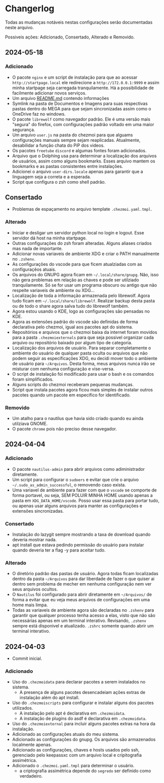 # Changerlog

Todas as mudanças notáveis nestas configurações serão documentadas neste arquivo.

Possiveis ações: Adicionado, Consertado, Alterado e Removido.

## 2024-05-18

### Adicionado

- O pacote `nginx` e um script de instalação para que ao acessar `http://startpage.local` ele redirecione a `http://172.0.0.1:9999` e assim minha startpage seja carregada tranquilamente. Há a possibilidade de facilmente adicionar novos serviços.
- Um arquivo [README.md](./README.md) contendo informações 
- Symlink na pasta de Documentos e Imagens para suas respectivas pastas dentro do MEGA para que sejam sincronizadas assim como o OneDrive faz no windows.
- O pacote `librewolf` como navegador padrão. Ele é uma versão mais "segura" do firefox, com configurações padrão voltado em uma maior segurança.
- Um arquivo `user.js` na pasta do chezmoi para que alguams configurações manuais sempre sejam reaplicadas. Atualmente, desabilidar a função chata do PiP dos videos.
- Os pacotes `freetube` `discord` e algumas fontes foram adicionados.
- Arquivo que o Dolphing usa para determinar a localização dos arquivos de usuários, assim como alguns bookmarks. Esses arquivo mantem os bookmarks e as pastas consistentes entre instalações.
- Adicionei o arquivo `user-dirs.locale` apenas para garantir que a linguagem seja a correta e a esperada.
- Script que configura o zsh como shell padrão.

## Consertado

- Problemas de espaçamento no arquivo template `.chezmoi.yaml.tmpl`.

### Alterado

- Iniciar e desligar um servidor python local no login e logout. Esse servidor dá host na minha startpage.
- Outras configurações do zsh foram alteradas. Alguns aliases criados mas nada de importante.
- Adicionar novas variaveis de ambiente XDG e criar o PATH manualmente no `.zshenv`.
- As configurações do vscode para que ficem atualziadas com as configuraçẽos atuais.
- Os arquivos do GNUPG agora ficam em `~/.local/share/gnupg`. Não, isso não gera problemas em relação as chaves e pode ser utilziado tranquilamente. Só se for usar um programa obscuro ou antigo que não respeite variaveis de ambiente ou XDG...
- Localização de toda a informação armazenada pelo librewolf. Agora tudo ficam em `~/.local/share/librewolf`. Realizar backup desta pasta ou de todo o share agora salva tudo do librewolf também.
- Agora estou usando o KDE, logo as configurações são pensadas no KDE.
- Agora as extensões padrão do vscode são definidas de forma declarativa pelo chezmoi, igual aos pacotes apt do sistema.
- Repositórios e arquivos que o chezmoi baixa da internet foram movidos para a pasta `.chezmoiexternals` para que seja possivel organizar cada arquivo ou repositório baixado por algum tipo de categoria.
- Localização dos arquivos de usuário. Para separar completamente o ambiente do usuário de qualquer pasta oculta ou arquivos que não podem seguir as especificações XDG, eu decidi mover todo o ambiente de usuário para `~/Arquivos`. Desta forma, meus arquivos nunca irão se misturar com nenhuma configuração e vise-versa.
- O script de instalação foi modificado para usar o bash e os comandos foram simplificados.
- Alguns scripts do chezmoi receberam pequenas mudanças.
- Script que instala pacotes agora ficou mais simples de instalar outros pacotes quando um pacote em especifico for identificado.

### Removido

- Um atalho para o nautilus que havia sido criado quando eu ainda utilziava GNOME.
- O pacote `chrome` pois não preciso desse navegador.

## 2024-04-04

### Adicionado

- O pacote `nautilus-admin` para abrir arquivos como adiministrador diretamente.
- Um script para configurar o `sudoers` e evitar que crie o arquivo `~/.sudo_as_admin_successful`, o removendo caso exista.
- Uma variavel de ambiente para fazer com que o `vscode` se comporte de forma portavel, ou seja, SEM POLUIR MINHA HOME usando apenas a pasta em `XDG_DATA_HOME/vscode`. Posso usar essa pasta para portar tudo, ou apenas usar alguns arquivos para manter as configurações e extensões sincronizadas.

### Consertado

- Instalação do lazygit sempre mostrando a taxa de download quando deveria mostrar nada.
- apt install que estava pedindo permissão do usuário para instalar quando deveria ter a flag -y para aceitar tudo.

### Alterado

- O diretório padrão das pastas de usuário. Agora todas ficam localizadas dentro da pasta `~/Arquivos` para dar liberdade de fazer o que quiser ai dentro sem problema de mecher em nenhuma configuração nem ver seus arquivos ocultos.
- O `Nautilus` foi configurado para abrir diretamente em `~/Arquivos/` de forma a evitar que eu veja meus arquivos de configurações em uma home mais limpa.
- Todas as variaveis de ambiente agora são declaradas no `.zshenv` para garantir que qualquer processo tenha acesso a elas, visto que não são necessárias apenas em um terminal interativo. Revisando, `.zshenv` sempre está disponivel e atualizado. `.zshrc` somente quando abrir um terminal interativo.

## 2024-04-03

- Commit inicial.

### Adicionado

- Uso do `.chezmoidata` para declarar pacotes a serem instalados no sistema.
  - A presença de alguns pacotes desencadeiam ações extras de instalação além do apt install.
- Uso do `.chezmoiscripts` para configurar e instalar alguns dos pacotes utilizados.
  - A instalação pelo apt é declarativa em `.chezmoidata`.
  - A instalação de plugins do asdf é declarativa em `.chezmoidata`.
- Uso do `.chezmoiexternal` para incluir alguns pacotes extras na hora da instalação.
- Adicionado as configurações atuais do meu sistema.
- Adicionado as configurações do gnupg. Os arquivos são armazenados localmente apenas.
- Adicionado as configurações, chaves e hosts usados pelo ssh, gerenciado pelo keepassxc com um arquivo local e cripitografia assimétrica.
- Adicionado o `.chezmoi.yaml.tmpl` para determinar o usuário.
  - a criptografia assimétrica depende do `segredo` ser definido como verdadeiro.